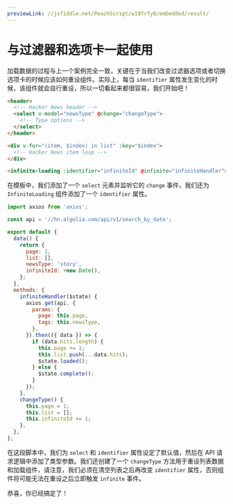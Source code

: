 ```yaml
---
previewLink: //jsfiddle.net/PeachScript/w197rfy0/embedded/result/
---
```


# 与过滤器和选项卡一起使用

加载数据的过程与上一个案例完全一致，关键在于当我们改变过滤器选项或者切换选项卡的时候应该如何重设组件。实际上，每当 `identifier` 属性发生变化的时候，该组件就会自行重设，所以一切看起来都很容易，我们开始吧！

``` html {12}
<header>
  <!-- Hacker News header -->
  <select v-model="newsType" @change="changeType">
    <!-- Type options -->
  </select>
</header>

<div v-for="(item, $index) in list" :key="$index">
  <!-- Hacker News item loop -->
</div>

<infinite-loading :identifier="infiniteId" @infinite="infiniteHandler"></infinite-loading>
```

在模板中，我们添加了一个 `select` 元素并监听它的 `change` 事件，我们还为 `InfiniteLoading` 组件添加了一个 `identifier` 属性。

``` js {10,11,19,31,32,33,34,35}
import axios from 'axios';

const api = '//hn.algolia.com/api/v1/search_by_date';

export default {
  data() {
    return {
      page: 1,
      list: [],
      newsType: 'story',
      infiniteId: +new Date(),
    };
  },
  methods: {
    infiniteHandler($state) {
      axios.get(api, {
        params: {
          page: this.page,
          tags: this.newsType,
        },
      }).then(({ data }) => {
        if (data.hits.length) {
          this.page += 1;
          this.list.push(...data.hits);
          $state.loaded();
        } else {
          $state.complete();
        }
      });
    },
    changeType() {
      this.page = 1;
      this.list = [];
      this.infiniteId += 1;
    },
  },
};
```

在这段脚本中，我们为 `select` 和 `identifier` 属性设定了默认值，然后在 API 请求逻辑中添加了类型参数。我们还创建了一个 `changeType` 方法用于重设列表数据和加载组件，请注意，我们必须在清空列表之后再改变 `identifier` 属性，否则组件将可能无法在重设之后立即触发 `infinite` 事件。

恭喜，你已经搞定了！
